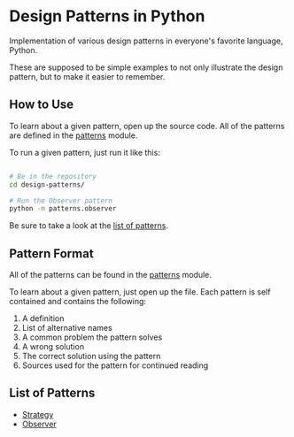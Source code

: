 Design Patterns in Python
=========================

Implementation of various design patterns in everyone's favorite language,
Python.

These are supposed to be simple examples to not only illustrate the design
pattern, but to make it easier to remember.

How to Use
----------

To learn about a given pattern, open up the source code. All of the patterns are
defined in the [patterns][patterns] module.

To run a given pattern, just run it like this:

```bash

# Be in the repository
cd design-patterns/

# Run the Observer pattern
python -m patterns.observer

```

Be sure to take a look at the [list of patterns][list].

[list]: https://github.com/jdavis/design-patterns#list-of-patterns

Pattern Format
------

All of the patterns can be found in the [patterns][patterns] module.

[patterns]: https://github.com/jdavis/design-patterns/blob/master/patterns/

To learn about a given pattern, just open up the file. Each pattern is self
contained and contains the following:

1. A definition
2. List of alternative names
3. A common problem the pattern solves
4. A wrong solution
5. The correct solution using the pattern
6. Sources used for the pattern for continued reading

List of Patterns
----------------

* [Strategy](https://github.com/jdavis/design-patterns/blob/master/patterns/strategy.py)
* [Observer](https://github.com/jdavis/design-patterns/blob/master/patterns/observer.py)
